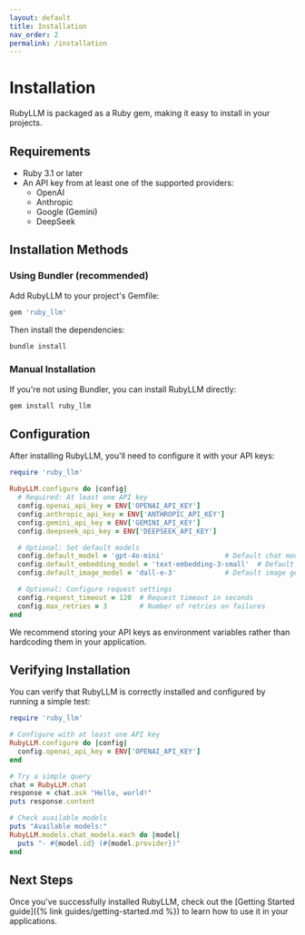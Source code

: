 ```yaml
---
layout: default
title: Installation
nav_order: 2
permalink: /installation
---
```


# Installation

RubyLLM is packaged as a Ruby gem, making it easy to install in your projects.

## Requirements

* Ruby 3.1 or later
* An API key from at least one of the supported providers:
  * OpenAI
  * Anthropic
  * Google (Gemini)
  * DeepSeek

## Installation Methods

### Using Bundler (recommended)

Add RubyLLM to your project's Gemfile:

```ruby
gem 'ruby_llm'
```

Then install the dependencies:

```bash
bundle install
```

### Manual Installation

If you're not using Bundler, you can install RubyLLM directly:

```bash
gem install ruby_llm
```

## Configuration

After installing RubyLLM, you'll need to configure it with your API keys:

```ruby
require 'ruby_llm'

RubyLLM.configure do |config|
  # Required: At least one API key
  config.openai_api_key = ENV['OPENAI_API_KEY']
  config.anthropic_api_key = ENV['ANTHROPIC_API_KEY']
  config.gemini_api_key = ENV['GEMINI_API_KEY']
  config.deepseek_api_key = ENV['DEEPSEEK_API_KEY']

  # Optional: Set default models
  config.default_model = 'gpt-4o-mini'               # Default chat model
  config.default_embedding_model = 'text-embedding-3-small'  # Default embedding model
  config.default_image_model = 'dall-e-3'            # Default image generation model

  # Optional: Configure request settings
  config.request_timeout = 120  # Request timeout in seconds
  config.max_retries = 3        # Number of retries on failures
end
```

We recommend storing your API keys as environment variables rather than hardcoding them in your application.

## Verifying Installation

You can verify that RubyLLM is correctly installed and configured by running a simple test:

```ruby
require 'ruby_llm'

# Configure with at least one API key
RubyLLM.configure do |config|
  config.openai_api_key = ENV['OPENAI_API_KEY']
end

# Try a simple query
chat = RubyLLM.chat
response = chat.ask "Hello, world!"
puts response.content

# Check available models
puts "Available models:"
RubyLLM.models.chat_models.each do |model|
  puts "- #{model.id} (#{model.provider})"
end
```

## Next Steps

Once you've successfully installed RubyLLM, check out the [Getting Started guide]({% link guides/getting-started.md %}) to learn how to use it in your applications.